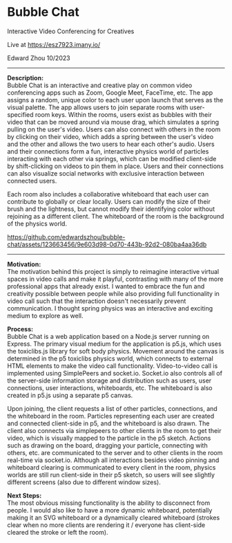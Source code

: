 # Bubble Chat

Interactive Video Conferencing for Creatives  

Live at https://esz7923.imany.io/

Edward Zhou 10/2023

---

**Description:**  
Bubble Chat is an interactive and creative play on common video conferencing apps such as Zoom, Google Meet, FaceTime, etc. The app assigns a random, unique color to each user upon launch that serves as the visual palette.
The app allows users to join separate rooms with user-specified room keys. Within the rooms, users exist as bubbles with their video that can be moved around via mouse drag, which simulates a spring pulling on the user's video. 
Users can also connect with others in the room by clicking on their video, which adds a spring between the user's video and the other and allows the two users to hear each other's audio. Users and their connections form a fun, 
interactive physics world of particles interacting with each other via springs, which can be modified client-side by shift-clicking on videos to pin them in place. Users and their connections can also visualize social networks 
with exclusive interaction between connected users.

Each room also includes a collaborative whiteboard that each user can contribute to globally or clear locally. Users can modify the size of their brush and the lightness, but cannot modify their identifying color without
rejoining as a different client. The whiteboard of the room is the background of the physics world.


https://github.com/edwardszhou/bubble-chat/assets/123663456/9e603d98-0d70-443b-92d2-080ba4aa36db

---
**Motivation:**  
The motivation behind this project is simply to reimagine interactive virtual spaces in video calls and make it playful, contrasting with many of the more professional apps that already exist. I wanted to embrace the fun and
creativity possible between people while also providing full functionality in video call such that the interaction doesn't necessarily prevent communication. I thought spring physics was an interactive and exciting medium to
explore as well.
 
**Process:**  
Bubble Chat is a web application based on a Node.js server running on Express. The primary visual medium for the application is p5.js, which uses the toxiclibs.js library for soft body physics. Movement around the canvas is determined
in the p5 toxiclibs physics world, which connects to external HTML elements to make the video call functionality. Video-to-video call is implemented using SimplePeers and socket.io. Socket.io also controls all of the server-side
information storage and distribution such as users, user connections, user interactions, whiteboards, etc. The whiteboard is also created in p5.js using a separate p5 canvas.

Upon joining, the client requests a list of other particles, connections, and the whiteboard in the room. Particles representing each user are created and connected client-side in p5, and the whiteboard is also drawn. The client also connects
via simplepeers to other clients in the room to get their video, which is visually mapped to the particle in the p5 sketch. Actions such as drawing on the board, dragging your particle, connecting with others, etc. are communicated to
the server and to other clients in the room real-time via socket.io. Although all interactions besides video pinning and whiteboard clearing is communicated to every client in the room, physics worlds are still run client-side in
their p5 sketch, so users will see slightly different screens (also due to different window sizes).

**Next Steps:**  
The most obvious missing functionality is the ability to disconnect from people. I would also like to have a more dynamic whiteboard, potentially making it an SVG whiteboard or a dynamically cleared whiteboard (strokes clear when
no more clients are rendering it / everyone has client-side cleared the stroke or left the room). 
